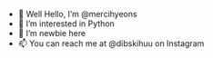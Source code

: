 - 👋 Well Hello, I’m @mercihyeons
- 👀 I’m interested in Python
- 🌱 I’m newbie here
- 📫 You can reach me at @dibskihuu on Instagram

<!---
mercihyeons/mercihyeons is a ✨ special ✨ repository because its `README.md` (this file) appears on your GitHub profile.
You can click the Preview link to take a look at your changes.
--->
